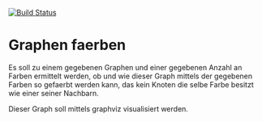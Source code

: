 [![Build Status](https://travis-ci.org/ob-algdatii-ss18/leistungsnachweis-hornet.svg?branch=master)](https://travis-ci.org/ob-algdatii-ss18/leistungsnachweis-hornet)

# Graphen faerben 

Es soll zu einem gegebenen Graphen und einer gegebenen Anzahl an Farben ermittelt werden, ob und wie dieser Graph mittels der gegebenen Farben so gefaerbt werden kann, das kein Knoten die selbe Farbe besitzt wie einer seiner Nachbarn.

Dieser Graph soll mittels graphviz visualisiert werden.
